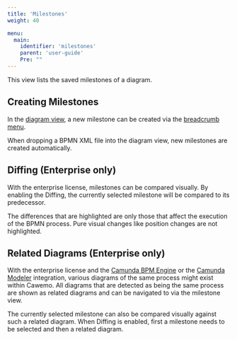 ```yaml
---
title: 'Milestones'
weight: 40

menu:
  main:
    identifier: 'milestones'
    parent: 'user-guide'
    Pre: ""
---
```


This view lists the saved milestones of a diagram.

## Creating Milestones

In the [diagram view](../diagrams), a new milestone can be created via the [breadcrumb menu](../home#navigation).

When dropping a BPMN XML file into the diagram view, new milestones are created automatically.

## Diffing (Enterprise only)

With the enterprise license, milestones can be compared visually. By enabling the Diffing, the currently selected milestone will be compared to its predecessor.

The differences that are highlighted are only those that affect the execution of the BPMN process. Pure visual changes like position changes are not highlighted.

## Related Diagrams (Enterprise only)

With the enterprise license and the [Camunda BPM Engine](../../technical-guide/integrations/engine/) or the [Camunda Modeler](../../technical-guide/integrations/modeler/) integration, various diagrams of the same process might exist within Cawemo. All diagrams that are detected as being the same process are shown as related diagrams and can be navigated to via the milestone view.

The currently selected milestone can also be compared visually against such a related diagram. When Diffing is enabled, first a milestone needs to be selected and then a related diagram.
